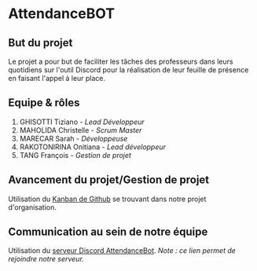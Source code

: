 # AttendanceBOT

## But du projet
Le projet a pour but de faciliter les tâches des professeurs dans leurs quotidiens sur l'outil Discord pour la réalisation de leur feuille de présence en faisant l'appel à leur place.

## Equipe & rôles
1. GHISOTTI Tiziano - _Lead Développeur_
1. MAHOLIDA Christelle - _Scrum Master_
1. MARECAR Sarah - _Développeuse_
1. RAKOTONIRINA Onitiana - _Lead développeur_
1. TANG François - _Gestion de projet_

## Avancement du projet/Gestion de projet
Utilisation du [Kanban de Github](https://github.com/orgs/AttendanceBOT/projects/1) se trouvant dans notre projet d'organisation.

## Communication au sein de notre équipe
Utilisation du [serveur Discord AttendanceBot](https://discord.gg/HCxycaEvUv).
_Note : ce lien permet de rejoindre notre serveur._
